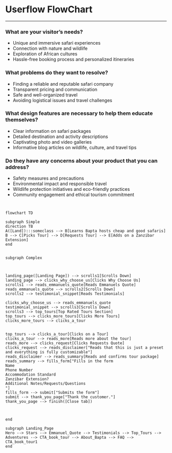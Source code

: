# Userflow FlowChart

---

### What are your visitor’s needs?

- Unique and immersive safari experiences
- Connection with nature and wildlife
- Exploration of African cultures
- Hassle-free booking process and personalized itineraries

### What problems do they want to resolve?

- Finding a reliable and reputable safari company
- Transparent pricing and communication
- Safe and well-organized travel
- Avoiding logistical issues and travel challenges

### What design features are necessary to help them educate themselves?

- Clear information on safari packages
- Detailed destination and activity descriptions
- Captivating photo and video galleries
- Informative blog articles on wildlife, culture, and travel tips

### Do they have any concerns about your product that you can address?

- Safety measures and precautions
- Environmental impact and responsible travel
- Wildlife protection initiatives and eco-friendly practices
- Community engagement and ethical tourism commitment

```mermaid


flowchart TD

subgraph Simple
direction TB
A([Land]):::someclass --> B[Learns Bapta hosts cheap and good safaris]
B --> C[Picks Tour] --> D[Requests Tour] --> E[Adds on a Zanzibar Extension]
end


subgraph Complex



landing_page([Landing Page]) --> scrolls1[Scrolls Down]
landing_page --> clicks_why_choose_us[Clicks Why Choose Us]
scrolls1 --> reads_emmanuels_quote[Reads Emmanuels Quote]
reads_emmanuels_quote --> scrolls2[Scrolls Down]
scrolls2 --> testimonial_snippet[Reads Testimonials]

clicks_why_choose_us --> reads_emmanuels_quote
testimonial_snippet --> scrolls3[Scrolls Down]
scrolls3 --> top_tours[Top Rated Tours Section]
top_tours --> clicks_more_tours[Clicks More Tours]
clicks_more_tours --> clicks_a_tour


top_tours --> clicks_a_tour[Clicks on a Tour]
clicks_a_tour --> reads_more[Reads more about the tour]
reads_more --> clicks_request[Clicks Requests Quote]
clicks_request --> reads_disclaimer["Reads that this is just a preset
and everything is fully customizable"]
reads_disclaimer --> reads_summary[Reads and confirms tour package]
reads_summary --> fills_form["Fills in the form
Name
Phone Number
Accommodation Standard
Zanzibar Extension?
Additional Notes/Requests/Questions
"]
fills_form --> submit["Submits the form"]
submit --> thank_you_page["Thank the customer."]
thank_you_page --> finish([Close tab])



end

subgraph Landing_Page
Hero --> Stars --> Emmanuel_Quote --> Testimonials --> Top_Tours --> Adventures --> CTA_book_tour --> About_Bapta --> FAQ --> CTA_book_tour1
end

```
